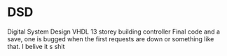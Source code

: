 # DSD
Digital System Design
VHDL 13 storey building controller
Final code and a save, one is bugged when the first requests are down or something like that.
 I belive it s shit
